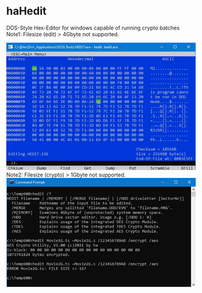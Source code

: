# haHedit

DOS-Style Hex-Editor for windows capable of running crypto batches  
Note1: Filesize (edit) > 4Gbyte not supported.  

![screenshot](document/image/Hedit_01.jpg)  
Note2: Filesize (crypto) > 1Gbyte not supported.  
![screenshot](document/image/Hedit_02.jpg)  

